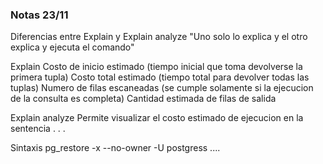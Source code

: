 ### Notas 23/11

Diferencias entre Explain y Explain analyze
"Uno solo lo explica y el otro explica y  ejecuta el comando"

Explain
Costo de inicio estimado (tiempo inicial que toma devolverse la primera tupla)
Costo total estimado (tiempo total para devolver todas las tuplas)
Numero de filas escaneadas (se cumple solamente si la ejecucion de la consulta es completa)
Cantidad estimada de filas de salida

Explain analyze
Permite visualizar el costo estimado de ejecucion en la sentencia
.
.
.

Sintaxis
pg_restore -x --no-owner -U postgress ....
